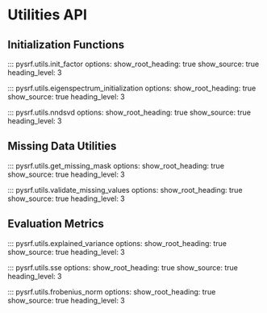 # Utilities API

## Initialization Functions

::: pysrf.utils.init_factor
    options:
      show_root_heading: true
      show_source: true
      heading_level: 3

::: pysrf.utils.eigenspectrum_initialization
    options:
      show_root_heading: true
      show_source: true
      heading_level: 3

::: pysrf.utils.nndsvd
    options:
      show_root_heading: true
      show_source: true
      heading_level: 3

## Missing Data Utilities

::: pysrf.utils.get_missing_mask
    options:
      show_root_heading: true
      show_source: true
      heading_level: 3

::: pysrf.utils.validate_missing_values
    options:
      show_root_heading: true
      show_source: true
      heading_level: 3

## Evaluation Metrics

::: pysrf.utils.explained_variance
    options:
      show_root_heading: true
      show_source: true
      heading_level: 3

::: pysrf.utils.sse
    options:
      show_root_heading: true
      show_source: true
      heading_level: 3

::: pysrf.utils.frobenius_norm
    options:
      show_root_heading: true
      show_source: true
      heading_level: 3

